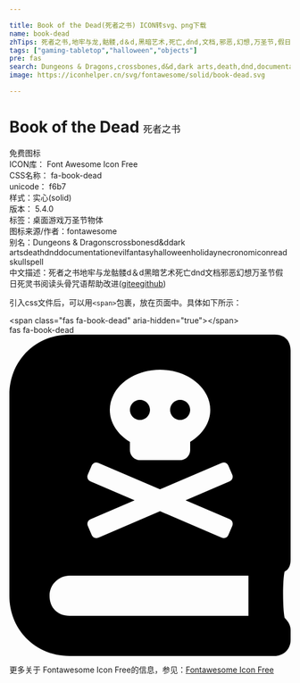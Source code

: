 ```yaml
---

title: Book of the Dead(死者之书) ICON转svg、png下载
name: book-dead
zhTips: 死者之书,地牢与龙,骷髅,d＆d,黑暗艺术,死亡,dnd,文档,邪恶,幻想,万圣节,假日,死灵书,阅读,头骨,咒语
tags: ["gaming-tabletop","halloween","objects"]
pre: fas
search: Dungeons & Dragons,crossbones,d&d,dark arts,death,dnd,documentation,evil,fantasy,halloween,holiday,necronomicon,read,skull,spell
image: https://iconhelper.cn/svg/fontawesome/solid/book-dead.svg

---
```


# Book of the Dead  <small style="font-size: 60%;font-weight: 100">死者之书</small>


<div class="detail-page">
<p>
<span><span class="badge-success badge">免费图标</span> </span>
<br/>
<span>
ICON库：
<span class="badge-secondary badge">Font Awesome Icon Free</span> 
</span>
<br/>
<span>
CSS名称：
<span class="badge-secondary badge">fa-book-dead</span> 
</span>
<br/>
<span>
unicode：
<span class="badge-secondary badge">f6b7</span> 
<copy-btn content='f6b7' btn-title=""></copy-btn>
<copy-btn :content='String.fromCodePoint(parseInt("f6b7", 16))' btn-title="复制U"></copy-btn>
</span><br/><span>样式：<span class="badge-light badge">实心(solid)</span></span>
<br/>
<span>
版本：
<span class="badge-secondary badge">5.4.0</span> 
</span><br/><span>标签：<span class="badge-light badge"><router-link to="/tags/gaming-tabletop.html">桌面游戏</router-link></span><span class="badge-light badge"><router-link to="/tags/halloween.html">万圣节</router-link></span><span class="badge-light badge"><router-link to="/tags/objects.html">物体</router-link></span></span>
<br/>
<span>图标来源/作者：<span class="badge-light badge">fontawesome</span></span> 
<br/>
<span>别名：<span class="badge-light badge">Dungeons & Dragons</span><span class="badge-light badge">crossbones</span><span class="badge-light badge">d&d</span><span class="badge-light badge">dark arts</span><span class="badge-light badge">death</span><span class="badge-light badge">dnd</span><span class="badge-light badge">documentation</span><span class="badge-light badge">evil</span><span class="badge-light badge">fantasy</span><span class="badge-light badge">halloween</span><span class="badge-light badge">holiday</span><span class="badge-light badge">necronomicon</span><span class="badge-light badge">read</span><span class="badge-light badge">skull</span><span class="badge-light badge">spell</span></span><br/><span class="zh-detail">中文描述：<span class="badge-primary badge">死者之书</span><span class="badge-primary badge">地牢与龙</span><span class="badge-primary badge">骷髅</span><span class="badge-primary badge">d＆d</span><span class="badge-primary badge">黑暗艺术</span><span class="badge-primary badge">死亡</span><span class="badge-primary badge">dnd</span><span class="badge-primary badge">文档</span><span class="badge-primary badge">邪恶</span><span class="badge-primary badge">幻想</span><span class="badge-primary badge">万圣节</span><span class="badge-primary badge">假日</span><span class="badge-primary badge">死灵书</span><span class="badge-primary badge">阅读</span><span class="badge-primary badge">头骨</span><span class="badge-primary badge">咒语</span><span class="help-link"><span>帮助改进</span>(<a href="https://gitee.com/liuwave/icon-helper/edit/master/json/fontawesome/solid/book-dead.json" target="_blank" rel="noopener noreferrer">gitee</a><a href="https://github.com/liuwave/icon-helper/edit/master/json/fontawesome/solid/book-dead.json" target="_blank" rel="noopener noreferrer">github</a></span>)</span><br/>
</p>
</div>
<div class="alert alert-dark">
  <i class="fas fa-book-dead fa-xs"></i>
  <i class="fas fa-book-dead fa-sm"></i>
  <i class="fas fa-book-dead fa-lg"></i>
  <i class="fas fa-book-dead fa-2x"></i>
  <i class="fas fa-book-dead fa-3x"></i>
  <i class="fas fa-book-dead fa-5x"></i>
  <i class="fas fa-book-dead fa-7x"></i>
</div>
<div>
  <p>引入css文件后，可以用<code>&lt;span&gt;</code>包裹，放在页面中。具体如下所示：    
  </p>
  <div class="alert alert-primary" style="font-size: 14px">
    &lt;span class="fas fa-book-dead" aria-hidden="true"&gt;&lt;/span&gt;
    <copy-btn content='<span class="fas fa-book-dead" aria-hidden="true"></span>'></copy-btn>
  </div>
  <div class="alert alert-secondary">
    <i class="fas fa-book-dead"
    style="font-size: 24px"
    aria-hidden="true"></i> fas fa-book-dead
    <copy-btn content="fas fa-book-dead" btn-title="复制图标名称"></copy-btn>
  </div>
</div>
<div id="svg" class="svg-wrap">
<svg xmlns="http://www.w3.org/2000/svg" viewBox="0 0 448 512"><path d="M272 136c8.8 0 16-7.2 16-16s-7.2-16-16-16-16 7.2-16 16 7.2 16 16 16zm176 222.4V25.6c0-16-9.6-25.6-25.6-25.6H96C41.6 0 0 41.6 0 96v320c0 54.4 41.6 96 96 96h326.4c12.8 0 25.6-9.6 25.6-25.6v-16c0-6.4-3.2-12.8-9.6-19.2-3.2-16-3.2-60.8 0-73.6 6.4-3.2 9.6-9.6 9.6-19.2zM240 56c44.2 0 80 28.7 80 64 0 20.9-12.7 39.2-32 50.9V184c0 8.8-7.2 16-16 16h-64c-8.8 0-16-7.2-16-16v-13.1c-19.3-11.7-32-30-32-50.9 0-35.3 35.8-64 80-64zM124.8 223.3l6.3-14.7c1.7-4.1 6.4-5.9 10.5-4.2l98.3 42.1 98.4-42.1c4.1-1.7 8.8.1 10.5 4.2l6.3 14.7c1.7 4.1-.1 8.8-4.2 10.5L280.6 264l70.3 30.1c4.1 1.7 5.9 6.4 4.2 10.5l-6.3 14.7c-1.7 4.1-6.4 5.9-10.5 4.2L240 281.4l-98.3 42.2c-4.1 1.7-8.8-.1-10.5-4.2l-6.3-14.7c-1.7-4.1.1-8.8 4.2-10.5l70.4-30.1-70.5-30.3c-4.1-1.7-5.9-6.4-4.2-10.5zm256 224.7H96c-19.2 0-32-12.8-32-32s16-32 32-32h284.8zM208 136c8.8 0 16-7.2 16-16s-7.2-16-16-16-16 7.2-16 16 7.2 16 16 16z"/></svg>
</div>
<detail full-name='fa-book-dead'></detail>

<Vssue title="关于“Book of the Dead”的评论" />
    
<div><p>更多关于  Fontawesome Icon Free的信息，参见：<a target="_blank" href="https://iconhelper.cn/fontawesome.html">Fontawesome Icon Free</a>
</p></div>
